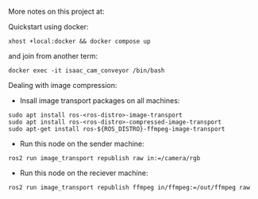 More notes on this project at:

Quickstart using docker:
```
xhost +local:docker && docker compose up
```

and join from another term:
```
docker exec -it isaac_cam_conveyor /bin/bash
```

Dealing with image compression:

- Insall image transport packages on all machines:

```
sudo apt install ros-<ros-distro>-image-transport
sudo apt install ros-<ros-distro>-compressed-image-transport
sudo apt-get install ros-${ROS_DISTRO}-ffmpeg-image-transport
```

- Run this node on the sender machine:

```
ros2 run image_transport republish raw in:=/camera/rgb
```

- Run this node on the reciever machine:
```
ros2 run image_transport republish ffmpeg in/ffmpeg:=/out/ffmpeg raw
```
